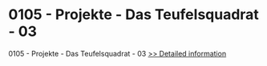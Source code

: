# 0105 - Projekte - Das Teufelsquadrat - 03
0105 - Projekte - Das Teufelsquadrat - 03
[>> Detailed information](https://secure.shareit.com/shareit/product.html?productid=300964288&affiliateid=200057808)